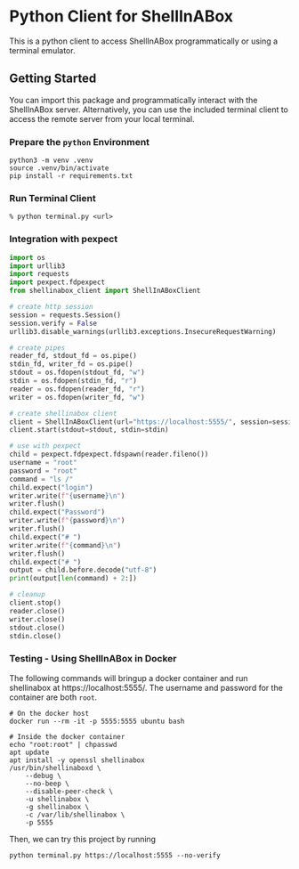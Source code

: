 # Python Client for ShellInABox
This is a python client to access ShellInABox programmatically or using a terminal emulator.

## Getting Started
You can import this package and programmatically interact with the ShellInABox server. Alternatively, you can use the included terminal client to access the remote server from your local terminal.

### Prepare the `python` Environment
```
python3 -m venv .venv
source .venv/bin/activate
pip install -r requirements.txt
```

### Run Terminal Client
```
% python terminal.py <url>
```

### Integration with pexpect
```python
import os
import urllib3
import requests
import pexpect.fdpexpect
from shellinabox_client import ShellInABoxClient

# create http session
session = requests.Session()
session.verify = False
urllib3.disable_warnings(urllib3.exceptions.InsecureRequestWarning)

# create pipes
reader_fd, stdout_fd = os.pipe()
stdin_fd, writer_fd = os.pipe()
stdout = os.fdopen(stdout_fd, "w")
stdin = os.fdopen(stdin_fd, "r")
reader = os.fdopen(reader_fd, "r")
writer = os.fdopen(writer_fd, "w")

# create shellinabox client
client = ShellInABoxClient(url="https://localhost:5555/", session=session)
client.start(stdout=stdout, stdin=stdin)

# use with pexpect
child = pexpect.fdpexpect.fdspawn(reader.fileno())
username = "root"
password = "root"
command = "ls /"
child.expect("login")
writer.write(f"{username}\n")
writer.flush()
child.expect("Password")
writer.write(f"{password}\n")
writer.flush()
child.expect("# ")
writer.write(f"{command}\n")
writer.flush()
child.expect("# ")
output = child.before.decode("utf-8")
print(output[len(command) + 2:])

# cleanup
client.stop()
reader.close()
writer.close()
stdout.close()
stdin.close()
```

### Testing - Using ShellInABox in Docker
The following commands will bringup a docker container and run shellinabox at https://localhost:5555/. The username and password for the container are both `root`.
```
# On the docker host
docker run --rm -it -p 5555:5555 ubuntu bash

# Inside the docker container
echo "root:root" | chpasswd
apt update
apt install -y openssl shellinabox
/usr/bin/shellinaboxd \
    --debug \
    --no-beep \
    --disable-peer-check \
    -u shellinabox \
    -g shellinabox \
    -c /var/lib/shellinabox \
    -p 5555
```

Then, we can try this project by running
```
python terminal.py https://localhost:5555 --no-verify
```
